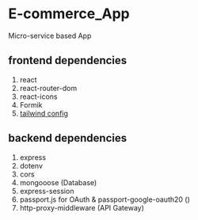 # E-commerce_App
Micro-service based App

## frontend dependencies
1. react
2. react-router-dom
3. react-icons
4. Formik
5. [tailwind config](https://tailwindcss.com/docs/guides/create-react-app#setting-up-tailwind-css)

## backend dependencies

1. express
2. dotenv
3. cors 
4. mongooose (Database)  
5. express-session
6.  passport.js for OAuth & passport-google-oauth20 (<!-- kssk3487@gmail.com -->) 
7.  http-proxy-middleware (API Gateway) 

<!--19. kafka-node (Distributed Transaction)-->

